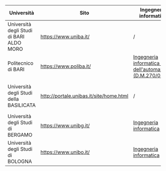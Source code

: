 
| Università                                 | Sito                   | Ingegneria informatica                                            | Informatica
| ------------------------------------------ | ---------------------- | ----------------------------------------------------------------- | ------------
| Università degli Studi di BARI ALDO MORO   | https://www.uniba.it/  | /                                                                 | [Informatica (D.M. 270)][uniba]  
| Politecnico di BARI                        | https://www.poliba.it/ | [Ingegneria informatica e dell'automazione (D.M.270/04)][poliba]  | /  
| Università degli Studi della BASILICATA    | http://portale.unibas.it/site/home.html  | /                                               | //TODO what the fuck is wrong with them  
| Università degli Studi di BERGAMO          | https://www.unibg.it/  | [Ingegneria informatica][unibg]                                   | /  
| Università degli Studi di BOLOGNA          | https://www.unibo.it/  | [Ingegneria informatica][unibo_inginf]                            | [Informatica][unibo_inf]












[uniba]: https://www.uniba.it/ricerca/dipartimenti/informatica/didattica/corsi-di-laurea/informatica-270/laurea-triennale-in-informatica-d.m.-270-1
[poliba]: https://poliba.esse3.cineca.it/Guide/PaginaCorso.do?corso_id=10002
[unibg]: https://lt-ii.unibg.it/it/il-corso
[unibo_inginf]: https://corsi.unibo.it/laurea/IngegneriaInformatica/il-corso
[unibo_inf]:https://corsi.unibo.it/laurea/informatica/il-corso



